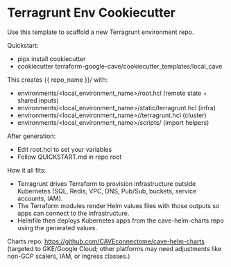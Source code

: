 # Terragrunt Env Cookiecutter

Use this template to scaffold a new Terragrunt environment repo.

Quickstart:
- pipx install cookiecutter
- cookiecutter terraform-google-cave/cookiecutter_templates/local_cave

This creates {{ repo_name }}/ with:
- environments/<local_environment_name>/root.hcl (remote state + shared inputs)
- environments/<local_environment_name>/static/terragrunt.hcl (infra)
- environments/<local_environment_name>/<environment>/terragrunt.hcl (cluster)
- environments/<local_environment_name>/scripts/ (import helpers)

After generation:
- Edit root.hcl to set your variables
- Follow QUICKSTART.md in repo root

How it all fits:
- Terragrunt drives Terraform to provision infrastructure outside Kubernetes (SQL, Redis, VPC, DNS, Pub/Sub, buckets, service accounts, IAM).
- The Terraform modules render Helm values files with those outputs so apps can connect to the infrastructure.
- Helmfile then deploys Kubernetes apps from the cave-helm-charts repo using the generated values.

Charts repo: https://github.com/CAVEconnectome/cave-helm-charts (targeted to GKE/Google Cloud; other platforms may need adjustments like non-GCP scalers, IAM, or ingress classes.)

